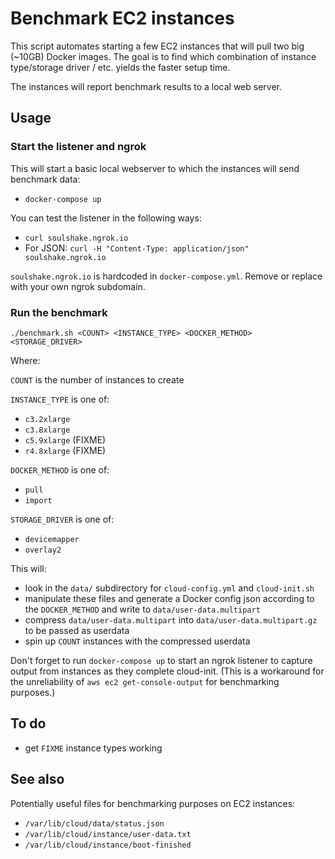 # Benchmark EC2 instances

This script automates starting a few EC2 instances that will pull two big
(~10GB) Docker images. The goal is to find which combination of instance
type/storage driver / etc. yields the faster setup time.

The instances will report benchmark results to a local web server.

## Usage

### Start the listener and ngrok

This will start a basic local webserver to which the instances will send benchmark data:

- `docker-compose up`

You can test the listener in the following ways:

- `curl soulshake.ngrok.io`
- For JSON: `curl -H "Content-Type: application/json" soulshake.ngrok.io`

`soulshake.ngrok.io` is hardcoded in `docker-compose.yml`. Remove or replace with your own ngrok subdomain.

### Run the benchmark

`./benchmark.sh <COUNT> <INSTANCE_TYPE> <DOCKER_METHOD> <STORAGE_DRIVER>`

Where:

`COUNT` is the number of instances to create

`INSTANCE_TYPE` is one of:
- `c3.2xlarge`
- `c3.8xlarge`
- `c5.9xlarge` (FIXME)
- `r4.8xlarge` (FIXME)

`DOCKER_METHOD` is one of:
- `pull`
- `import`

`STORAGE_DRIVER` is one of:
- `devicemapper`
- `overlay2`

This will:

- look in the `data/` subdirectory for `cloud-config.yml` and `cloud-init.sh`
- manipulate these files and generate a Docker config json according to the `DOCKER_METHOD` and write to `data/user-data.multipart`
- compress `data/user-data.multipart` into `data/user-data.multipart.gz` to be passed as userdata
- spin up `COUNT` instances with the compressed userdata

Don't forget to run `docker-compose up` to start an ngrok listener to capture output from instances as they complete cloud-init. (This is a workaround for the unreliability of `aws ec2 get-console-output` for benchmarking purposes.)

## To do

- get `FIXME` instance types working

## See also

Potentially useful files for benchmarking purposes on EC2 instances:

- `/var/lib/cloud/data/status.json`
- `/var/lib/cloud/instance/user-data.txt`
- `/var/lib/cloud/instance/boot-finished`
